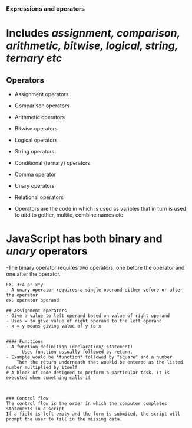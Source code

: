 ### Expressions and operators
# Includes *assignment, comparison, arithmetic, bitwise, logical, string, ternary etc*

## Operators
- Assignment operators
- Comparison operators
- Arithmetic operators
- Bitwise operators
- Logical operators
- String operators
- Conditional (ternary) operators
- Comma operator
- Unary operators
- Relational operators


- Operators are the code in which is used as varibles that in turn is used to add to gether, multile, combine names etc
# JavaScript has both binary and *unary* operators 
-The binary operator
    requires two operators, one before the operator and one after the operator.
~~~ operand1 operator operand2 ~~~~
EX. 3+4 pr x*y
- A unary operator requires a single operand either vefore or after the operator
ex. operator operand

## Assignment operators
- Give a value to left operand based on value of right operand
- Uses = to give value of right operand to the left operand
- x = y means giving value of y to x


#### Functions
- A function definition (declaration/ statement)
    - Uses function ussually followed by return.
- Example would be *function* followed by "square" and a number
    Then the return underneath that woukld be entered as the listed number multiplied by itself
# A block of code designed to perform a particular task. It is executed when something calls it



### Control flow
The control flow is the order in which the computer completes statements in a script
If a field is left empty and the form is submited, the script will prompt the user to fill in the missing data.

